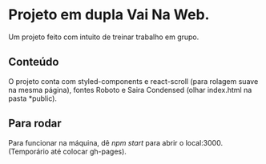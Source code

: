 # Projeto em dupla Vai Na Web.
Um projeto feito com intuito de treinar trabalho em grupo.

## Conteúdo
O projeto conta com styled-components e react-scroll (para rolagem suave na mesma página), fontes Roboto e Saira Condensed (olhar index.html na pasta *public).

## Para rodar
Para funcionar na máquina, dê *npm start* para abrir o local:3000. (Temporário até colocar gh-pages).
